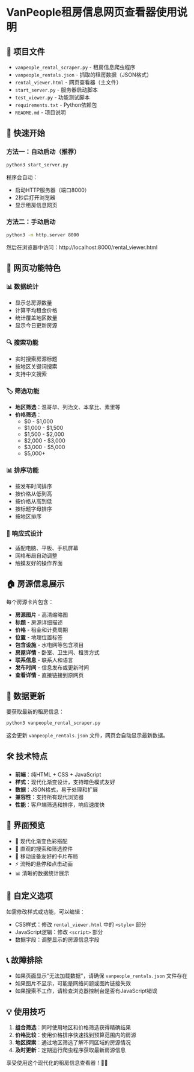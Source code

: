 # VanPeople租房信息网页查看器使用说明

## 📁 项目文件

- `vanpeople_rental_scraper.py` - 租房信息爬虫程序
- `vanpeople_rentals.json` - 抓取的租房数据（JSON格式）
- `rental_viewer.html` - 网页查看器（主文件）
- `start_server.py` - 服务器启动脚本
- `test_viewer.py` - 功能测试脚本
- `requirements.txt` - Python依赖包
- `README.md` - 项目说明

## 🚀 快速开始

### 方法一：自动启动（推荐）
```bash
python3 start_server.py
```
程序会自动：
- 启动HTTP服务器（端口8000）
- 2秒后打开浏览器
- 显示租房信息网页

### 方法二：手动启动
```bash
python3 -m http.server 8000
```
然后在浏览器中访问：http://localhost:8000/rental_viewer.html

## 🎯 网页功能特色

### 📊 数据统计
- 显示总房源数量
- 计算平均租金价格
- 统计覆盖地区数量
- 显示今日更新房源

### 🔍 搜索功能
- 实时搜索房源标题
- 按地区关键词搜索
- 支持中文搜索

### 🏷️ 筛选功能
- **地区筛选**：温哥华、列治文、本拿比、素里等
- **价格筛选**：
  - $0 - $1,000
  - $1,000 - $1,500
  - $1,500 - $2,000
  - $2,000 - $3,000
  - $3,000 - $5,000
  - $5,000+

### 📊 排序功能
- 按发布时间排序
- 按价格从低到高
- 按价格从高到低
- 按标题字母排序
- 按地区排序

### 📱 响应式设计
- 适配电脑、平板、手机屏幕
- 网格布局自动调整
- 触摸友好的操作界面

## 🏠 房源信息展示

每个房源卡片包含：
- **房源图片** - 高清缩略图
- **标题** - 房源详细描述
- **价格** - 租金和计费周期
- **位置** - 地理位置标签
- **包含设施** - 水电网等包含项目
- **房屋详情** - 卧室、卫生间、租赁方式
- **联系信息** - 联系人和语言
- **发布时间** - 信息发布或更新时间
- **查看详情** - 直接链接到原网页

## 🔄 数据更新

要获取最新的租房信息：
```bash
python3 vanpeople_rental_scraper.py
```
这会更新 `vanpeople_rentals.json` 文件，网页会自动显示最新数据。

## 🛠️ 技术特点

- **前端**：纯HTML + CSS + JavaScript
- **样式**：现代化渐变设计，支持暗色模式友好
- **数据**：JSON格式，易于处理和扩展
- **兼容性**：支持所有现代浏览器
- **性能**：客户端筛选和排序，响应速度快

## 🎨 界面预览

- 🌈 现代化渐变色彩搭配
- 🎯 直观的搜索和筛选控件
- 📱 移动设备友好的卡片布局
- ⚡ 流畅的悬停和点击动画
- 📊 清晰的数据统计展示

## 🔧 自定义选项

如需修改样式或功能，可以编辑：
- CSS样式：修改 `rental_viewer.html` 中的 `<style>` 部分
- JavaScript逻辑：修改 `<script>` 部分
- 数据字段：调整显示的房源信息字段

## 📞 故障排除

- 如果页面显示"无法加载数据"，请确保 `vanpeople_rentals.json` 文件存在
- 如果图片不显示，可能是网络问题或图片链接失效
- 如果搜索不工作，请检查浏览器控制台是否有JavaScript错误

## 💡 使用技巧

1. **组合筛选**：同时使用地区和价格筛选获得精确结果
2. **价格比较**：使用价格排序快速找到预算范围内的房源
3. **地区探索**：通过地区筛选了解不同区域的房源情况
4. **及时更新**：定期运行爬虫程序获取最新房源信息

享受使用这个现代化的租房信息查看器！🏡✨